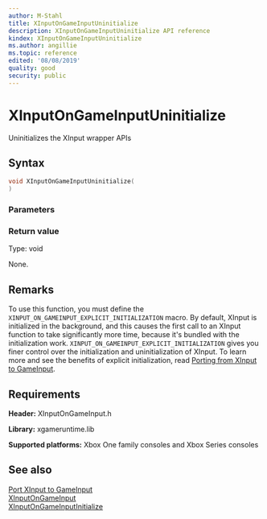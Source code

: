 ```yaml
---
author: M-Stahl
title: XInputOnGameInputUninitialize
description: XInputOnGameInputUninitialize API reference
kindex: XInputOnGameInputUninitialize
ms.author: angillie
ms.topic: reference
edited: '08/08/2019'
quality: good
security: public
---
```


# XInputOnGameInputUninitialize  

Uninitializes the XInput wrapper APIs  

## Syntax  
  
```cpp
void XInputOnGameInputUninitialize(  
)  
```  
  
### Parameters  
  
  
### Return value
Type: void
  
None.  
  
## Remarks

To use this function, you must define the `XINPUT_ON_GAMEINPUT_EXPLICIT_INITIALIZATION` macro. By default, XInput is initialized in the background, and this causes the first call to an XInput function to take significantly more time, because it's bundled with the initialization work. `XINPUT_ON_GAMEINPUT_EXPLICIT_INITIALIZATION` gives you finer control over the initialization and uninitialization of XInput. To learn more and see the benefits of explicit initialization, read [Porting from XInput to GameInput](../../../../input/porting/input-porting-xinput.md#optimizingSection).
  
## Requirements  
  
**Header:** XInputOnGameInput.h
  
**Library:** xgameruntime.lib
  
**Supported platforms:** Xbox One family consoles and Xbox Series consoles  
  
## See also 
[Port XInput to GameInput](../../../../input/porting/input-porting-xinput.md)  
[XInputOnGameInput](../xinputongameinput_members.md)  
[XInputOnGameInputInitialize](xinputongameinputinitialize.md)  
  